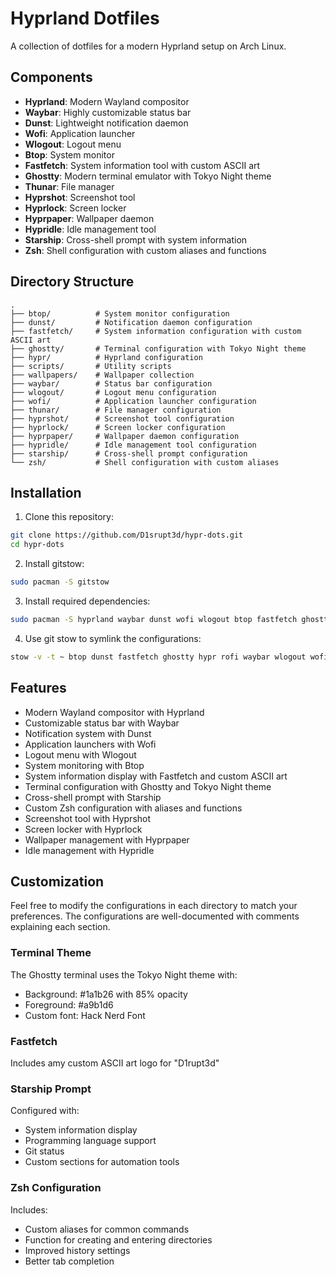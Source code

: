 # Hyprland Dotfiles

A collection of dotfiles for a modern Hyprland setup on Arch Linux.

## Components

- **Hyprland**: Modern Wayland compositor
- **Waybar**: Highly customizable status bar
- **Dunst**: Lightweight notification daemon
- **Wofi**: Application launcher
- **Wlogout**: Logout menu
- **Btop**: System monitor
- **Fastfetch**: System information tool with custom ASCII art
- **Ghostty**: Modern terminal emulator with Tokyo Night theme
- **Thunar**: File manager
- **Hyprshot**: Screenshot tool
- **Hyprlock**: Screen locker
- **Hyprpaper**: Wallpaper daemon
- **Hypridle**: Idle management tool
- **Starship**: Cross-shell prompt with system information
- **Zsh**: Shell configuration with custom aliases and functions

## Directory Structure

```
.
├── btop/          # System monitor configuration
├── dunst/         # Notification daemon configuration
├── fastfetch/     # System information configuration with custom ASCII art
├── ghostty/       # Terminal configuration with Tokyo Night theme
├── hypr/          # Hyprland configuration
├── scripts/       # Utility scripts
├── wallpapers/    # Wallpaper collection
├── waybar/        # Status bar configuration
├── wlogout/       # Logout menu configuration
├── wofi/          # Application launcher configuration
├── thunar/        # File manager configuration
├── hyprshot/      # Screenshot tool configuration
├── hyprlock/      # Screen locker configuration
├── hyprpaper/     # Wallpaper daemon configuration
├── hypridle/      # Idle management tool configuration
├── starship/      # Cross-shell prompt configuration
└── zsh/           # Shell configuration with custom aliases
```

## Installation

1. Clone this repository:
```bash
git clone https://github.com/D1srupt3d/hypr-dots.git
cd hypr-dots
```

2. Install gitstow:
```bash
sudo pacman -S gitstow
```

3. Install required dependencies:
```bash
sudo pacman -S hyprland waybar dunst wofi wlogout btop fastfetch ghostty thunar hyprshot hyprlock hyprpaper hypridle starship zsh
```

4. Use git stow to symlink the configurations:
```bash
stow -v -t ~ btop dunst fastfetch ghostty hypr rofi waybar wlogout wofi thunar hyprshot hyprlock hyprpaper hypridle starship zsh
```

## Features

- Modern Wayland compositor with Hyprland
- Customizable status bar with Waybar
- Notification system with Dunst
- Application launchers with Wofi
- Logout menu with Wlogout
- System monitoring with Btop
- System information display with Fastfetch and custom ASCII art
- Terminal configuration with Ghostty and Tokyo Night theme
- Cross-shell prompt with Starship
- Custom Zsh configuration with aliases and functions
- Screenshot tool with Hyprshot
- Screen locker with Hyprlock
- Wallpaper management with Hyprpaper
- Idle management with Hypridle

## Customization

Feel free to modify the configurations in each directory to match your preferences. The configurations are well-documented with comments explaining each section.

### Terminal Theme
The Ghostty terminal uses the Tokyo Night theme with:
- Background: #1a1b26 with 85% opacity
- Foreground: #a9b1d6
- Custom font: Hack Nerd Font

### Fastfetch
Includes amy custom ASCII art logo for "D1rupt3d"

### Starship Prompt
Configured with:
- System information display
- Programming language support
- Git status
- Custom sections for automation tools

### Zsh Configuration
Includes:
- Custom aliases for common commands
- Function for creating and entering directories
- Improved history settings
- Better tab completion
